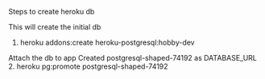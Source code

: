 Steps to create heroku db

This will create the initial db
1. heroku addons:create heroku-postgresql:hobby-dev

Attach the db to app
Created postgresql-shaped-74192 as DATABASE_URL
2. heroku pg:promote postgresql-shaped-74192

